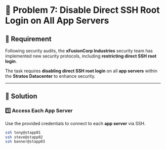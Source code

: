 # 🚀 Problem 7: Disable Direct SSH Root Login on All App Servers  

## 📌 Requirement  
Following security audits, the **xFusionCorp Industries** security team has implemented new security protocols, including **restricting direct SSH root login**.  

The task requires **disabling direct SSH root login** on all **app servers** within the **Stratos Datacenter** to enhance security.  

---

## 🔧 Solution  

### **1️⃣ Access Each App Server**  
Use the provided credentials to connect to each **app server** via SSH.  

```bash
ssh tony@stapp01
ssh steve@stapp02
ssh banner@stapp03
